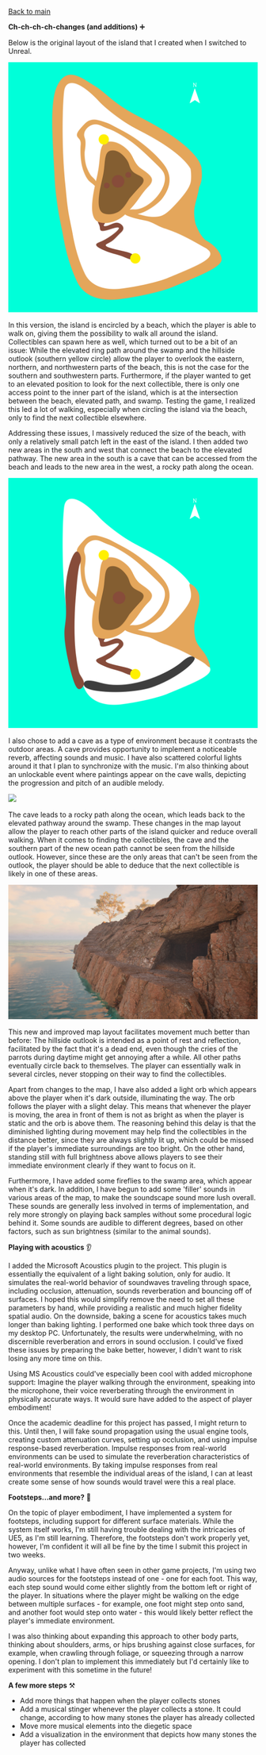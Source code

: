 [Back to main](index.html)


**Ch-ch-ch-ch-changes (and additions)** ➕

Below is the original layout of the island that I created when I switched to Unreal.


![](attachments/island_firstversion.png)


In this version, the island is encircled by a beach, which the player is able to walk on, giving them the possibility to walk all around the island. Collectibles can spawn here as well, which turned out to be a bit of an issue: While the elevated ring path around the swamp and the hillside outlook (southern yellow circle) allow the player to overlook the eastern, northern, and northwestern parts of the beach, this is not the case for the southern and southwestern parts. Furthermore, if the player wanted to get to an elevated position to look for the next collectible, there is only one access point to the inner part of the island, which is at the intersection between the beach, elevated path, and swamp. Testing the game, I realized this led a lot of walking, especially when circling the island via the beach, only to find the next collectible elsewhere.

Addressing these issues, I massively reduced the size of the beach, with only a relatively small patch left in the east of the island. I then added two new areas in the south and west that connect the beach to the elevated pathway. The new area in the south is a cave that can be accessed from the beach and leads to the new area in the west, a rocky path along the ocean.


![](attachments/island.png)


I also chose to add a cave as a type of environment because it contrasts the outdoor areas. A cave provides opportunity to implement a noticeable reverb, affecting sounds and music. I have also scattered colorful lights around it that I plan to synchronize with the music. I'm also thinking about an unlockable event where paintings appear on the cave walls, depicting the progression and pitch of an audible melody.


![](attachments/Pasted%20image%2020240417170703.png)

The cave leads to a rocky path along the ocean, which leads back to the elevated pathway around the swamp. These changes in the map layout allow the player to reach other parts of the island quicker and reduce overall walking. When it comes to finding the collectibles, the cave and the southern part of the new ocean path cannot be seen from the hillside outlook. However, since these are the only areas that can't be seen from the outlook, the player should be able to deduce that the next collectible is likely in one of these areas.


![](attachments/Pasted%20image%2020240417184056.png)


This new and improved map layout facilitates movement much better than before: The hillside outlook is intended as a point of rest and reflection, facilitated by the fact that it's a dead end, even though the cries of the parrots during daytime might get annoying after a while. All other paths eventually circle back to themselves. The player can essentially walk in several circles, never stopping on their way to find the collectibles.

Apart from changes to the map, I have also added a light orb which appears above the player when it's dark outside, illuminating the way. The orb follows the player with a slight delay. This means that whenever the player is moving, the area in front of them is not as bright as when the player is static and the orb is above them. The reasoning behind this delay is that the diminished lighting during movement may help find the collectibles in the distance better, since they are always slightly lit up, which could be missed if the player's immediate surroundings are too bright. On the other hand, standing still with full brightness above allows players to see their immediate environment clearly if they want to focus on it.

Furthermore, I have added some fireflies to the swamp area, which appear when it's dark. In addition, I have begun to add some 'filler' sounds in various areas of the map, to make the soundscape sound more lush overall. These sounds are generally less involved in terms of implementation, and rely more strongly on playing back samples without some procedural logic behind it. Some sounds are audible to different degrees, based on other factors, such as sun brightness (similar to the animal sounds).


**Playing with acoustics** 👂

I added the Microsoft Acoustics plugin to the project. This plugin is essentially the equivalent of a light baking solution, only for audio. It simulates the real-world behavior of soundwaves traveling through space, including occlusion, attenuation, sounds reverberation and bouncing off of surfaces. I hoped this would simplify remove the need to set all these parameters by hand, while providing a realistic and much higher fidelity spatial audio. On the downside, baking a scene for acoustics takes much longer than baking lighting. I performed one bake which took three days on my desktop PC. Unfortunately, the results were underwhelming, with no discernible reverberation and errors in sound occlusion. I could've fixed these issues by preparing the bake better, however, I didn't want to risk losing any more time on this.

Using MS Acoustics could've especially been cool with added microphone support: Imagine the player walking through the environment, speaking into the microphone, their voice reverberating through the environment in physically accurate ways. It would sure have added to the aspect of player embodiment!

Once the academic deadline for this project has passed, I might return to this. Until then, I will fake sound propagation using the usual engine tools, creating custom attenuation curves, setting up occlusion, and using impulse response-based reverberation. Impulse responses from real-world environments can be used to simulate the  reverberation characteristics of real-world environments. By taking impulse responses from real environments that resemble the individual areas of the island, I can at least create some sense of how sounds would travel were this a real place.


**Footsteps...and more?** 👣

On the topic of player embodiment, I have implemented a system for footsteps, including support for different surface materials. While the system itself works, I'm still having trouble dealing with the intricacies of UE5, as I'm still learning. Therefore, the footsteps don't work properly yet, however, I'm confident it will all be fine by the time I submit this project in two weeks.

Anyway, unlike what I have often seen in other game projects, I'm using two audio sources for the footsteps instead of one - one for each foot. This way, each step sound would come either slightly from the bottom left or right of the player. In situations where the player might be walking on the edge between multiple surfaces - for example, one foot might step onto sand, and another foot would step onto water - this would likely better reflect the player's immediate environment.

I was also thinking about expanding this approach to other body parts, thinking about shoulders, arms, or hips brushing against close surfaces, for example, when crawling through foliage, or squeezing through a narrow opening. I don't plan to implement this immediately but I'd certainly like to experiment with this sometime in the future!


**A few more steps** ⚒️

- Add more things that happen when the player collects stones
- Add a musical stinger whenever the player collects a stone. It could change, according to how many stones the player has already collected
- Move more musical elements into the diegetic space
- Add a visualization in the environment that depicts how many stones the player has collected